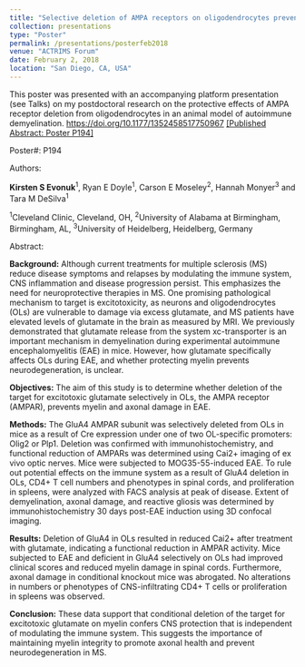```yaml
---
title: "Selective deletion of AMPA receptors on oligodendrocytes prevents demyelination and axonal injury in autoimmune demyelination."
collection: presentations
type: "Poster"
permalink: /presentations/posterfeb2018
venue: "ACTRIMS Forum"
date: February 2, 2018
location: "San Diego, CA, USA"
---
```


This poster was presented with an accompanying platform presentation (see Talks) on my postdoctoral research on the protective effects of AMPA receptor deletion from oligodendrocytes in an animal model of autoimmune demyelination. <a href="https://doi.org/10.1177/1352458517750967" target="_blank">https://doi.org/10.1177/1352458517750967</a> <a href="https://doi.org/10.1177/1352458517750967" target="_blank">[Published Abstract: Poster P194]</a>


Poster#: P194


Authors: 

**Kirsten S Evonuk**<sup>1</sup>, Ryan E Doyle<sup>1</sup>, Carson E Moseley<sup>2</sup>, Hannah Monyer<sup>3</sup> and Tara M DeSilva<sup>1</sup>

<sup>1</sup>Cleveland Clinic, Cleveland, OH, <sup>2</sup>University of Alabama at Birmingham, Birmingham, AL, <sup>3</sup>University of Heidelberg, Heidelberg, Germany


Abstract:

**Background:** Although current treatments for multiple sclerosis (MS) reduce disease symptoms and relapses by modulating the immune system, CNS inflammation and disease progression persist. This emphasizes the need for neuroprotective therapies in MS. One promising pathological mechanism to target is excitotoxicity, as neurons and oligodendrocytes (OLs) are vulnerable to damage via excess glutamate, and MS patients have elevated levels of glutamate in the brain as measured by MRI. We previously demonstrated that glutamate release from the system xc-transporter is an important mechanism in demyelination during experimental autoimmune encephalomyelitis (EAE) in mice. However, how glutamate specifically affects OLs during EAE, and whether protecting myelin prevents neurodegeneration, is unclear.

**Objectives:** The aim of this study is to determine whether deletion of the target for excitotoxic glutamate selectively in OLs, the AMPA receptor (AMPAR), prevents myelin and axonal damage in EAE.

**Methods:** The GluA4 AMPAR subunit was selectively deleted from OLs in mice as a result of Cre expression under one of two OL-specific promoters: Olig2 or Plp1. Deletion was confirmed with immunohistochemistry, and functional reduction of AMPARs was determined using Cai2+ imaging of ex vivo optic nerves. Mice were subjected to MOG35-55-induced EAE. To rule out potential effects on the immune system as a result of GluA4 deletion in OLs, CD4+ T cell numbers and phenotypes in spinal cords, and proliferation in spleens, were analyzed with FACS analysis at peak of disease. Extent of demyelination, axonal damage, and reactive gliosis was determined by immunohistochemistry 30 days post-EAE induction using 3D confocal imaging.

**Results:** Deletion of GluA4 in OLs resulted in reduced Cai2+ after treatment with glutamate, indicating a functional reduction in AMPAR activity. Mice subjected to EAE and deficient in GluA4 selectively on OLs had improved clinical scores and reduced myelin damage in spinal cords. Furthermore, axonal damage in conditional knockout mice was abrogated. No alterations in numbers or phenotypes of CNS-infiltrating CD4+ T cells or proliferation in spleens was observed.

**Conclusion:** These data support that conditional deletion of the target for excitotoxic glutamate on myelin confers CNS protection that is independent of modulating the immune system. This suggests the importance of maintaining myelin integrity to promote axonal health and prevent neurodegeneration in MS.